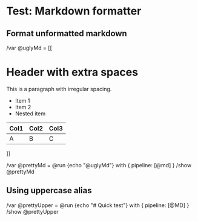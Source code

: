 # Test: Markdown formatter

## Format unformatted markdown
/var @uglyMd = [[
#  Header with extra spaces  

This is    a paragraph with     irregular spacing.

-   Item 1
- Item 2
- Nested item

| Col1|Col2 |Col3|
|---|---|---|
|A|B|C|
]]

/var @prettyMd = @run {echo "@uglyMd"} with { pipeline: [@md] }
/show @prettyMd

## Using uppercase alias
/var @prettyUpper = @run {echo "# Quick test"} with { pipeline: [@MD] }
/show @prettyUpper